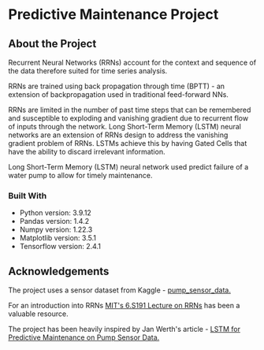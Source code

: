 # Predictive Maintenance Project 

## About the Project 

Recurrent Neural Networks (RRNs) account for the context and sequence of the data therefore suited for time series analysis.


RRNs are trained using back propagation through time (BPTT) - an extension of backpropagation used in traditional feed-forward NNs.

RRNs are limited in the number of past time steps that can be remembered and susceptible to exploding and vanishing gradient due to recurrent flow of inputs through the network. Long Short-Term Memory (LSTM) neural networks are an extension of RRNs design to address the vanishing gradient problem of RRNs. LSTMs achieve this by having Gated Cells that have the ability to discard irrelevant information.


Long Short-Term Memory (LSTM) neural network used predict failure of a water pump to allow for timely maintenance.

### Built With

* Python version: 3.9.12
* Pandas version: 1.4.2
* Numpy version: 1.22.3
* Matplotlib version: 3.5.1
* Tensorflow version: 2.4.1


## Acknowledgements

The project uses a sensor dataset from Kaggle - [pump_sensor_data.](https://www.kaggle.com/datasets/nphantawee/pump-sensor-data/metadata)

For an introduction into RRNs [MIT's 6.S191 Lecture on RRNs](https://youtu.be/qjrad0V0uJE) has been a valuable resource.

The project has been heavily inspired by Jan Werth's article - [LSTM for Predictive Maintenance on Pump Sensor Data.](https://towardsdatascience.com/lstm-for-predictive-maintenance-on-pump-sensor-data-b43486eb3210)
